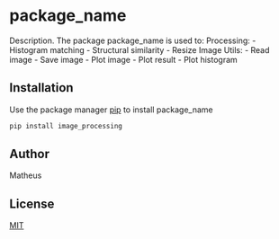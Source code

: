 # package_name

Description. 
The package package_name is used to:
	Processing:
		- Histogram matching 
		- Structural similarity
		- Resize Image
	Utils:
		- Read image
		- Save image
		- Plot image
		- Plot result
		- Plot histogram

## Installation

Use the package manager [pip](https://pip.pypa.io/en/stable/) to install package_name

```bash
pip install image_processing
```

## Author
Matheus

## License
[MIT](https://choosealicense.com/licenses/mit/)
